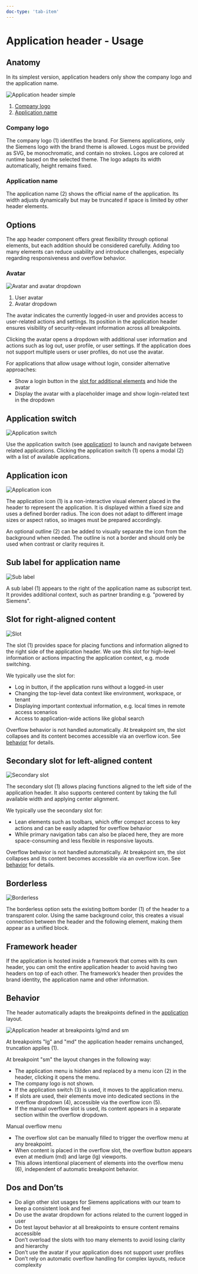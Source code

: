 ```yaml
---
doc-type: 'tab-item'
---
```

# Application header - Usage

## Anatomy

In its simplest version, application headers only show the company logo and the application name.

![Application header simple](https://www.figma.com/file/wEptRgAezDU1z80Cn3eZ0o?type=design&node-id=6427%3A39093&mode=design)

1. [Company logo](#company-logo)
2. [Application name](#application-name)

### Company logo

The company logo (1) identifies the brand. For Siemens applications, only the Siemens logo with the brand theme is allowed.
Logos must be provided as SVG, be monochromatic, and contain no strokes. Logos are colored at runtime based on the selected theme. The logo adapts its width automatically, height remains fixed.

### Application name

The application name (2) shows the official name of the application. Its width adjusts dynamically but may be truncated if space is limited by other header elements.

## Options

The app header component offers great flexibility through optional elements, but each addition should be considered carefully. Adding too many elements can reduce usability and introduce challenges, especially regarding responsiveness and overflow behavior.

### Avatar

![Avatar and avatar dropdown](https://www.figma.com/file/wEptRgAezDU1z80Cn3eZ0o?type=design&node-id=6427%3A39231&mode=design)

1. User avatar
2. Avatar dropdown

The avatar indicates the currently logged-in user and provides access to user-related actions and settings. Its position in the application header ensures visibility of security-relevant information across all breakpoints.

Clicking the avatar opens a dropdown with additional user information and actions such as log out, user profile, or user settings. If the application does not support multiple users or user profiles, do not use the avatar.

For applications that allow usage without login, consider alternative approaches:
- Show a login button in the [slot for additional elements](#slot-for-right-aligned-content) and hide the avatar
- Display the avatar with a placeholder image and show login-related text in the dropdown

## Application switch

![Application switch](https://www.figma.com/file/wEptRgAezDU1z80Cn3eZ0o?type=design&node-id=6427%3A39460&mode=design)

Use the application switch (see [application](../application)) to launch and navigate between related applications. Clicking the application switch (1) opens a modal (2) with a list of available applications.

## Application icon

![Application icon](https://www.figma.com/file/wEptRgAezDU1z80Cn3eZ0o?type=design&node-id=6427%3A39393&mode=design)

The application icon (1) is a non-interactive visual element placed in the header to represent the application. It is displayed within a fixed size and uses a defined border radius. The icon does not adapt to different image sizes or aspect ratios, so images must be prepared accordingly.

An optional outline (2) can be added to visually separate the icon from the background when needed. The outline is not a border and should only be used when contrast or clarity requires it.

## Sub label for application name

![Sub label](https://www.figma.com/file/wEptRgAezDU1z80Cn3eZ0o?type=design&node-id=6427%3A39713&mode=design)

A sub label (1) appears to the right of the application name as subscript text. It provides additional context, such as partner branding e.g. "powered by Siemens".

## Slot for right-aligned content

![Slot](https://www.figma.com/file/wEptRgAezDU1z80Cn3eZ0o?type=design&node-id=6427%3A39744&mode=design)

The slot (1) provides space for placing functions and information aligned to the right side of the application header. We use this slot for high-level information or actions impacting the application context, e.g. mode switching.

We typically use the slot for:
- Log in button, if the application runs without a logged-in user
- Changing the top-level data context like environment, workspace, or tenant
- Displaying important contextual information, e.g. local times in remote access scenarios
- Access to application-wide actions like global search

Overflow behavior is not handled automatically. At breakpoint sm, the slot collapses and its content becomes accessible via an overflow icon. See [behavior](#behavior) for details.

## Secondary slot for left-aligned content

![Secondary slot](https://www.figma.com/file/wEptRgAezDU1z80Cn3eZ0o?type=design&node-id=6427%3A39911&mode=design)

The secondary slot (1) allows placing functions aligned to the left side of the application header. It also supports centered content by taking the full available width and applying center alignment.

We typically use the secondary slot for:
- Lean elements such as toolbars, which offer compact access to key actions and can be easily adapted for overflow behavior
- While primary navigation tabs can also be placed here, they are more space-consuming and less flexible in responsive layouts.

Overflow behavior is not handled automatically. At breakpoint sm, the slot collapses and its content becomes accessible via an overflow icon. See [behavior](#behavior) for details.

## Borderless

![Borderless](https://www.figma.com/file/wEptRgAezDU1z80Cn3eZ0o?type=design&node-id=6427%3A40378&mode=design)

The borderless option sets the existing bottom border (1) of the header to a transparent color. Using the same background color, this creates a visual connection between the header and the following element, making them appear as a unified block.

## Framework header

If the application is hosted inside a framework that comes with its own header, you can omit the entire application header to avoid having two headers on top of each other. The framework’s header then provides the brand identity, the application name and other information.

## Behavior

The header automatically adapts the breakpoints defined in the [application](../application) layout.

![Application header at breakpoints lg/md and sm](https://www.figma.com/design/wEptRgAezDU1z80Cn3eZ0o/iX-Documentation-illustrations?node-id=6427-40565&t=S6lUQ3W9x7i87i8E-4)

At breakpoints "lg" and "md" the application header remains unchanged, truncation applies (1).

At breakpoint "sm" the layout changes in the following way:
- The application menu is hidden and replaced by a menu icon (2) in the header, clicking it opens the menu.
- The company logo is not shown.
- If the application switch (3) is used, it moves to the application menu.
- If slots are used, their elements move into dedicated sections in the overflow dropdown (4), accessible via the overflow icon (5).
- If the manual overflow slot is used, its content appears in a separate section within the overflow dropdown.

Manual overflow menu
- The overflow slot can be manually filled to trigger the overflow menu at any breakpoint.
- When content is placed in the overflow slot, the overflow button appears even at medium (md) and large (lg) viewports.
- This allows intentional placement of elements into the overflow menu (6), independent of automatic breakpoint behavior.

## Dos and Don’ts

- Do align other slot usages for Siemens applications with our team to keep a consistent look and feel
- Do use the avatar dropdown for actions related to the current logged in user
- Do test layout behavior at all breakpoints to ensure content remains accessible
- Don’t overload the slots with too many elements to avoid losing clarity and hierarchy
- Don’t use the avatar if your application does not support user profiles
- Don’t rely on automatic overflow handling for complex layouts, reduce complexity
